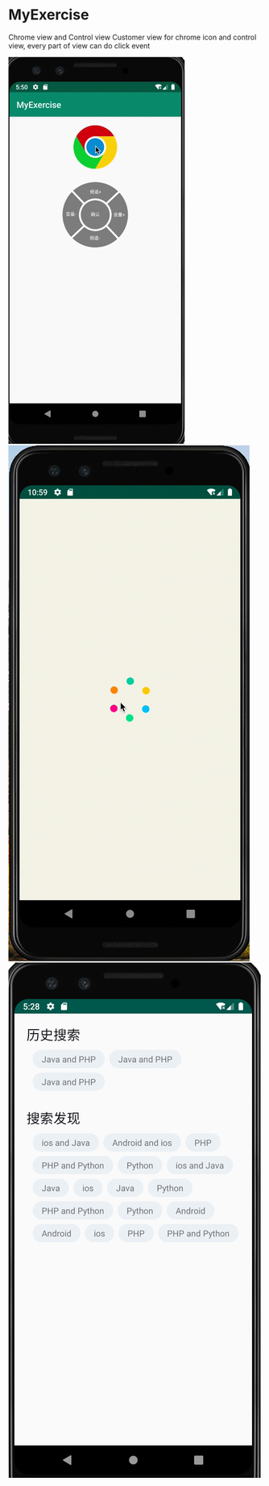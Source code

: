 # MyExercise
Chrome view and Control view
Customer view for chrome icon and control view, every part of view can do click event

![image](https://github.com/HttpTan/MyExercise/blob/master/preview.gif)
![image](https://github.com/HttpTan/MyExercise/blob/master/splash_view.gif)
![image](https://github.com/HttpTan/MyExercise/blob/master/app/src/main/assets/flow_layout.png)
